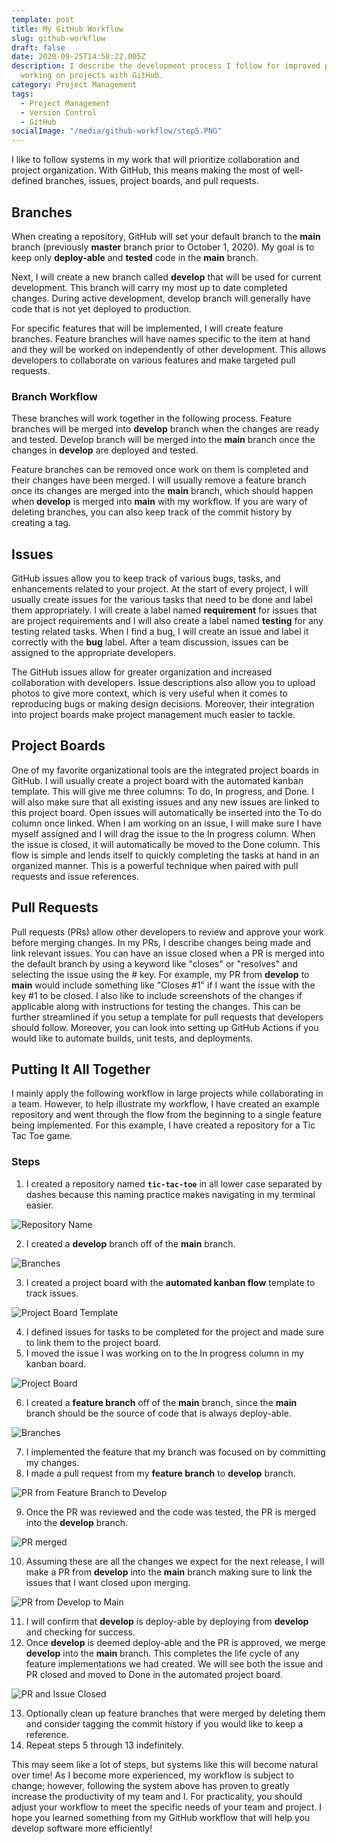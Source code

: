 ```yaml
---
template: post
title: My GitHub Workflow
slug: github-workflow
draft: false
date: 2020-09-25T14:58:22.005Z
description: I describe the development process I follow for improved productivity when
  working on projects with GitHub.
category: Project Management
tags:
  - Project Management
  - Version Control
  - GitHub
socialImage: "/media/github-workflow/step5.PNG"
---
```

I like to follow systems in my work that will prioritize collaboration and project organization. With GitHub, this means making the most of well-defined branches, issues, project boards, and pull requests.

## Branches

When creating a repository, GitHub will set your default branch to the **main** branch (previously **master** branch prior to October 1, 2020). My goal is to keep only **deploy-able** and **tested** code in the **main** branch.

Next, I will create a new branch called **develop** that will be used for current development. This branch will carry my most up to date completed changes. During active development, develop branch will generally have code that is not yet deployed to production.

For specific features that will be implemented, I will create feature branches. Feature branches will have names specific to the item at hand and they will be worked on independently of other development. This allows developers to collaborate on various features and make targeted pull requests.

### Branch Workflow

These branches will work together in the following process. Feature branches will be merged into **develop** branch when the changes are ready and tested. Develop branch will be merged into the **main** branch once the changes in **develop** are deployed and tested.

Feature branches can be removed once work on them is completed and their changes have been merged. I will usually remove a feature branch once its changes are merged into the **main** branch, which should happen when **develop** is merged into **main** with my workflow. If you are wary of deleting branches, you can also keep track of the commit history by creating a tag.

## Issues

GitHub issues allow you to keep track of various bugs, tasks, and enhancements related to your project. At the start of every project, I will usually create issues for the various tasks that need to be done and label them appropriately. I will create a label named **requirement** for issues that are project requirements and I will also create a label named **testing** for any testing related tasks. When I find a bug, I will create an issue and label it correctly with the **bug** label. After a team discussion, issues can be assigned to the appropriate developers.

The GitHub issues allow for greater organization and increased collaboration with developers. Issue descriptions also allow you to upload photos to give more context, which is very useful when it comes to reproducing bugs or making design decisions. Moreover, their integration into project boards make project management much easier to tackle.

## Project Boards

One of my favorite organizational tools are the integrated project boards in GitHub. I will usually create a project board with the automated kanban template. This will give me three columns: To do, In progress, and Done. I will also make sure that all existing issues and any new issues are linked to this project board. Open issues will automatically be inserted into the To do column once linked. When I am working on an issue, I will make sure I have myself assigned and I will drag the issue to the In progress column. When the issue is closed, it will automatically be moved to the Done column. This flow is simple and lends itself to quickly completing the tasks at hand in an organized manner. This is a powerful technique when paired with pull requests and issue references.

## Pull Requests

Pull requests (PRs) allow other developers to review and approve your work before merging changes. In my PRs, I describe changes being made and link relevant issues. You can have an issue closed when a PR is merged into the default branch by using a keyword like "closes" or "resolves" and selecting the issue using the # key. For example, my PR from **develop** to **main** would include something like "Closes #1" if I want the issue with the key #1 to be closed. I also like to include screenshots of the changes if applicable along with instructions for testing the changes. This can be further streamlined if you setup a template for pull requests that developers should follow. Moreover, you can look into setting up GitHub Actions if you would like to automate builds, unit tests, and deployments.

## Putting It All Together

I mainly apply the following workflow in large projects while collaborating in a team. However, to help illustrate my workflow, I have created an example repository and went through the flow from the beginning to a single feature being implemented. For this example, I have created a repository for a Tic Tac Toe game.

### Steps

1. I created a repository named **`tic-tac-toe`** in all lower case separated by dashes because this naming practice makes navigating in my terminal easier.

![Repository Name](/media/github-workflow/step1.png "Repository Name")

2. I created a **develop** branch off of the **main** branch.

![Branches](/media/github-workflow/step2.PNG "Branches")

3. I created a project board with the **automated kanban flow** template to track issues.

![Project Board Template](/media/github-workflow/step3.PNG "Project Board Template")

4. I defined issues for tasks to be completed for the project and made sure to link them to the project board.
5. I moved the issue I was working on to the In progress column in my kanban board.

![Project Board](/media/github-workflow/step5.PNG "Project Board")

6. I created a **feature branch** off of the **main** branch, since the **main** branch should be the source of code that is always deploy-able.

![Branches](/media/github-workflow/step6.PNG "Branches")

7. I implemented the feature that my branch was focused on by committing my changes.
8. I made a pull request from my **feature branch** to **develop** branch.

![PR from Feature Branch to Develop](/media/github-workflow/step8.png "PR from Feature Branch to Develop")

9. Once the PR was reviewed and the code was tested, the PR is merged into the **develop** branch.

![PR merged](/media/github-workflow/step9.png "PR merged")

10. Assuming these are all the changes we expect for the next release, I will make a PR from **develop** into the **main** branch making sure to link the issues that I want closed upon merging.

![PR from Develop to Main](/media/github-workflow/step10.png "PR from Develop to Main")

11. I will confirm that **develop** is deploy-able by deploying from **develop** and checking for success.
12. Once **develop** is deemed deploy-able and the PR is approved, we merge **develop** into the **main** branch. This completes the life cycle of any feature implementations we had created. We will see both the issue and PR closed and moved to Done in the automated project board.

![PR and Issue Closed](/media/github-workflow/step12.png "PR and Issue Closed")

13. Optionally clean up feature branches that were merged by deleting them and consider tagging the commit history if you would like to keep a reference.
14. Repeat steps 5 through 13 indefinitely.

This may seem like a lot of steps, but systems like this will become natural over time! As I become more experienced, my workflow is subject to change; however, following the system above has proven to greatly increase the productivity of my team and I. For practicality, you should adjust your workflow to meet the specific needs of your team and project. I hope you learned something from my GitHub workflow that will help you develop software more efficiently!